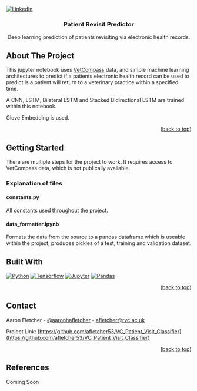 
<a name="readme-top"></a>

[![LinkedIn][linkedin-shield]][linkedin-url]

<h3 align="center">Patient Revisit Predictor</h3>

  <p align="center">
    Deep learning prediction of patients revisiting via electronic health records. 
    <br />

  </p>
</div>



## About The Project

This jupyter notebook uses [VetCompass](https://www.vetcompass.org/) data, and simple machine learning architectures to predict if a patients electronic health record can be used to predict is a patient will return to a veterinary practice within a specified time. 

A CNN, LSTM, Bilateral LSTM and Stacked Bidirectional LSTM are trained within this  notebook.

Glove Embedding is used.  
<p align="right">(<a href="#readme-top">back to top</a>)</p>

## Getting Started

There are multiple steps for the project to work. It requires access to VetCompass data, which is not publically available. 

### Explanation of files

#### constants.py

All constants used throughout the project. 

#### data_formatter.ipynb

Formats the data from the source to a pandas dataframe which is useable within the project, produces pickles of a test, training and validation dataset. 



## Built With

[![Python][Python.js]][Python-url]
[![Tensorflow][Tensorflow.js]][tensorflow-url]
[![Jupyter][Jupyter.js]][jupyter-url]
[![Pandas][Pandas.js]][pandas-url]
<p align="right">(<a href="#readme-top">back to top</a>)</p>

<!-- CONTACT -->
## Contact

Aaron Fletcher - [@aaronhafletcher](https://twitter.com/aaronhafletcher) - afletcher@rvc.ac.uk

Project Link: [https://github.com/afletcher53/VC_Patient_Visit_Classifier](https://github.com/afletcher53/VC_Patient_Visit_Classifier)

<p align="right">(<a href="#readme-top">back to top</a>)</p>


## References

Coming Soon


<!-- MARKDOWN LINKS & IMAGES -->
<!-- https://www.markdownguide.org/basic-syntax/#reference-style-links -->
[linkedin-shield]: https://img.shields.io/badge/-LinkedIn-black.svg?style=for-the-badge&logo=linkedin&colorB=555
[linkedin-url]: https://www.linkedin.com/in/aaron-fletcher-bvetmed-mrcvs/
[Python.js]: https://img.shields.io/badge/python-000000?style=for-the-badge&logo=python&logoColor=blue
[Python-url]: https://www.python.org/
[Tensorflow.js]: https://img.shields.io/badge/tensorflow-000000?style=for-the-badge&logo=tensorflow&logoColor=blue
[Tensorflow-url]: https://www.tensorflow.org/
[Jupyter.js]: https://img.shields.io/badge/jupyter-000000?style=for-the-badge&logo=jupyter&logoColor=blue
[Jupyter-url]: https://www.tensorflow.org/
[Pandas.js]: https://img.shields.io/badge/Pandas-000000?style=for-the-badge&logo=Pandas&logoColor=blue
[Pandas-url]: https://pandas.pydata.org/
[product-screenshot]: ./output.png